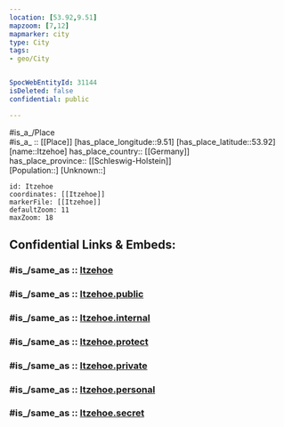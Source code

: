 ```yaml
---
location: [53.92,9.51] 
mapzoom: [7,12] 
mapmarker: city 
type: City
tags:
- geo/City


SpocWebEntityId: 31144
isDeleted: false
confidential: public

---
```

#is_a_/Place  
#is_a_ :: [[Place]] 
[has_place_longitude::9.51] 
[has_place_latitude::53.92] 
[name::Itzehoe] 
has_place_country:: [[Germany]]  
has_place_province:: [[Schleswig-Holstein]]  
[Population::] 
[Unknown::] 


```leaflet
id: Itzehoe
coordinates: [[Itzehoe]] 
markerFile: [[Itzehoe]] 
defaultZoom: 11 
maxZoom: 18
```


## Confidential Links & Embeds: 

### #is_/same_as :: [Itzehoe](/_Standards/Earth/Continent/Europe/Europe~Central/Germany/Germany~West/Schleswig-Holstein/counties~SH/Steinburg/cities~Steinburg/Itzehoe.md) 

### #is_/same_as :: [Itzehoe.public](/_public/Earth/Continent/Europe/Europe~Central/Germany/Germany~West/Schleswig-Holstein/counties~SH/Steinburg/cities~Steinburg/Itzehoe.public.md) 

### #is_/same_as :: [Itzehoe.internal](/_internal/Earth/Continent/Europe/Europe~Central/Germany/Germany~West/Schleswig-Holstein/counties~SH/Steinburg/cities~Steinburg/Itzehoe.internal.md) 

### #is_/same_as :: [Itzehoe.protect](/_protect/Earth/Continent/Europe/Europe~Central/Germany/Germany~West/Schleswig-Holstein/counties~SH/Steinburg/cities~Steinburg/Itzehoe.protect.md) 

### #is_/same_as :: [Itzehoe.private](/_private/Earth/Continent/Europe/Europe~Central/Germany/Germany~West/Schleswig-Holstein/counties~SH/Steinburg/cities~Steinburg/Itzehoe.private.md) 

### #is_/same_as :: [Itzehoe.personal](/_personal/Earth/Continent/Europe/Europe~Central/Germany/Germany~West/Schleswig-Holstein/counties~SH/Steinburg/cities~Steinburg/Itzehoe.personal.md) 

### #is_/same_as :: [Itzehoe.secret](/_secret/Earth/Continent/Europe/Europe~Central/Germany/Germany~West/Schleswig-Holstein/counties~SH/Steinburg/cities~Steinburg/Itzehoe.secret.md)

